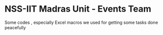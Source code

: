 # NSS-IIT Madras Unit - Events Team 
Some codes , especially Excel macros we used for getting some tasks done peacefully 
